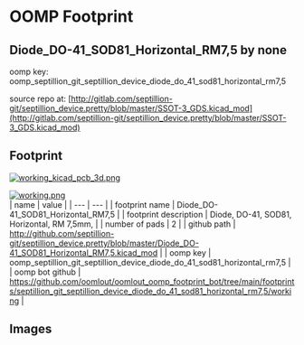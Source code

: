 # OOMP Footprint  
## Diode_DO-41_SOD81_Horizontal_RM7,5  by none  
  
oomp key: oomp_septillion_git_septillion_device_diode_do_41_sod81_horizontal_rm7,5  
  
source repo at: [http://gitlab.com/septillion-git/septillion_device.pretty/blob/master/SSOT-3_GDS.kicad_mod](http://gitlab.com/septillion-git/septillion_device.pretty/blob/master/SSOT-3_GDS.kicad_mod)  
## Footprint  
  
[![working_kicad_pcb_3d.png](working_kicad_pcb_3d_600.png)](working_kicad_pcb_3d.png)  
  
[![working.png](working_600.png)](working.png)  
| name | value | 
| --- | --- | 
| footprint name | Diode_DO-41_SOD81_Horizontal_RM7,5 | 
| footprint description | Diode, DO-41, SOD81, Horizontal, RM 7,5mm, | 
| number of pads | 2 | 
| github path | http://github.com/septillion-git/septillion_device.pretty/blob/master/Diode_DO-41_SOD81_Horizontal_RM7,5.kicad_mod | 
| oomp key | oomp_septillion_git_septillion_device_diode_do_41_sod81_horizontal_rm7,5 | 
| oomp bot github | https://github.com/oomlout/oomlout_oomp_footprint_bot/tree/main/footprints/septillion_git_septillion_device_diode_do_41_sod81_horizontal_rm7,5/working | 
## Images  
